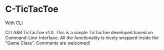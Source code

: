 # C-TicTacToe
With CLI

CLI A&B TicTacToe v1.0.
This is a simple TicTacToe developed based on Command-Line-Interface.
All the functionality is nicely wrapped inside the "Game Class".
Comments are welcomed!
